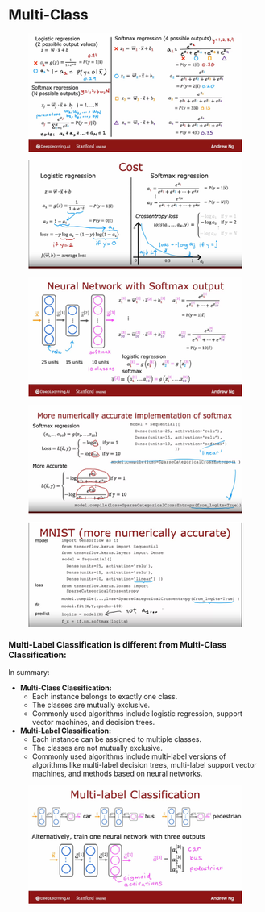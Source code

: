 # Multi-Class

<figure><img src="../../../.gitbook/assets/image (21).png" alt=""><figcaption></figcaption></figure>

<figure><img src="../../../.gitbook/assets/image (22).png" alt=""><figcaption></figcaption></figure>

<figure><img src="../../../.gitbook/assets/image (23).png" alt=""><figcaption></figcaption></figure>

<figure><img src="../../../.gitbook/assets/image (24).png" alt=""><figcaption></figcaption></figure>

<figure><img src="../../../.gitbook/assets/image (25).png" alt=""><figcaption></figcaption></figure>

### Multi-Label Classification is different from Multi-Class Classification:

In summary:

* **Multi-Class Classification:**
  * Each instance belongs to exactly one class.
  * The classes are mutually exclusive.
  * Commonly used algorithms include logistic regression, support vector machines, and decision trees.
* **Multi-Label Classification:**
  * Each instance can be assigned to multiple classes.
  * The classes are not mutually exclusive.
  * Commonly used algorithms include multi-label versions of algorithms like multi-label decision trees, multi-label support vector machines, and methods based on neural networks.

<figure><img src="../../../.gitbook/assets/image (26).png" alt=""><figcaption></figcaption></figure>
